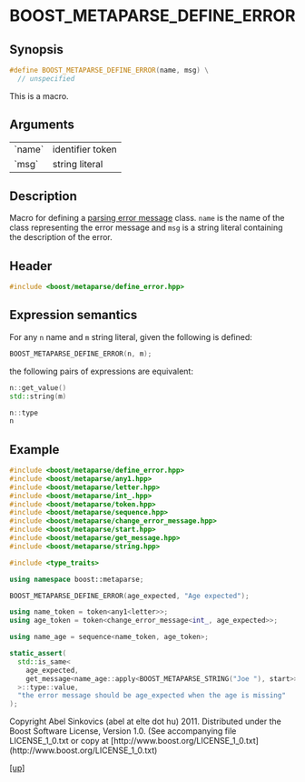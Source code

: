 # BOOST_METAPARSE_DEFINE_ERROR

## Synopsis

```cpp
#define BOOST_METAPARSE_DEFINE_ERROR(name, msg) \
  // unspecified
```

This is a macro.

## Arguments

<table cellpadding='0' cellspacing='0'>
  <tr>
    <td>`name`</td>
    <td>identifier token</td>
  </tr>
  <tr>
    <td>`msg`</td>
    <td>string literal</td>
  </tr>
</table>

## Description

Macro for defining a [parsing error message](parsing_error_message.html) class.
`name` is the name of the class representing the error message and `msg` is a
string literal containing the description of the error.

## Header

```cpp
#include <boost/metaparse/define_error.hpp>
```

## Expression semantics

For any `n` name and `m` string literal, given the following is defined:

```cpp
BOOST_METAPARSE_DEFINE_ERROR(n, m);
```

the following pairs of expressions are equivalent:

```cpp
n::get_value()
std::string(m)
```

```cpp
n::type
n
```

## Example

```cpp
#include <boost/metaparse/define_error.hpp>
#include <boost/metaparse/any1.hpp>
#include <boost/metaparse/letter.hpp>
#include <boost/metaparse/int_.hpp>
#include <boost/metaparse/token.hpp>
#include <boost/metaparse/sequence.hpp>
#include <boost/metaparse/change_error_message.hpp>
#include <boost/metaparse/start.hpp>
#include <boost/metaparse/get_message.hpp>
#include <boost/metaparse/string.hpp>

#include <type_traits>

using namespace boost::metaparse;

BOOST_METAPARSE_DEFINE_ERROR(age_expected, "Age expected");

using name_token = token<any1<letter>>;
using age_token = token<change_error_message<int_, age_expected>>;

using name_age = sequence<name_token, age_token>;

static_assert(
  std::is_same<
    age_expected,
    get_message<name_age::apply<BOOST_METAPARSE_STRING("Joe "), start>>::type
  >::type::value,
  "the error message should be age_expected when the age is missing"
);
```

<p class="copyright">
Copyright Abel Sinkovics (abel at elte dot hu) 2011.
Distributed under the Boost Software License, Version 1.0.
(See accompanying file LICENSE_1_0.txt or copy at
[http://www.boost.org/LICENSE_1_0.txt](http://www.boost.org/LICENSE_1_0.txt)
</p>

[[up]](reference.html)

